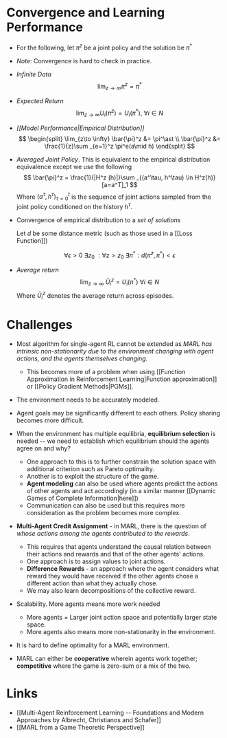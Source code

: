 # Convergence and Learning Performance 
* For the following, let $\pi^z$ be a joint policy and the solution be $\pi^\ast$
* *Note*: Convergence is hard to check in practice. 

* *Infinite Data*
  $$
  \lim_{z\to \infty} \pi ^z= \pi ^\ast 
  $$
* *Expected Return*
  $$
  \lim_{z\to \infty} U_i (\pi^z) = U_i (\pi^\ast), \ \forall i \in N
  $$
* *[[Model Performance|Empirical Distribution]]*
  $$
  \begin{split}
  \lim_{z\to \infty} \bar{\pi}^z &= \pi^\ast \\ 
  \bar{\pi}^z &= \frac{1}{z}\sum _{e=1}^z \pi^e(a\mid h)
  \end{split}
  $$
* *Averaged Joint Policy*. This is equivalent to the empirical distribution equivalence except we use the following 
$$
\bar{\pi}^z = \frac{1}{|H^z (h)|}\sum _{(a^\tau, h^\tau) \in H^z(h)} [a=a^T]_1
$$
Where $(a^\tau, h^\tau)_{\tau=0}^t$ is the sequence of joint actions sampled from the joint policy conditioned on the history $h^\tau$. 

* Convergence of empirical distribution to a *set of solutions* 
  
  Let $d$ be some distance metric (such as those used in a [[Loss Function]]) 
  
  $$
  \forall \epsilon >0 \ \exists z_0  \  : \forall z > z_0 \ \exists \pi ^\ast : d(\bar{\pi}^z , \pi^\ast ) < \epsilon 
  $$

* *Average return* 
$$
\lim_{z\to \infty} \ \bar{U}_i^z = U_i(\pi ^\ast ) \ \forall i \in N
$$
Where $\bar{U}_i^z$ denotes the average return across episodes.   
# Challenges 
* Most algorithm for single-agent RL cannot be extended as *MARL has intrinsic non-stationarity due to the environment changing with agent actions, and the agents themselves changing.* 
	* This becomes more of a problem when using [[Function Approximation in Reinforcement Learning|Function approximation]] or [[Policy Gradient Methods|PGMs]]. 

* The environment needs to be accurately modeled.
* Agent goals may be significantly different to each others. Policy sharing becomes more difficult. 

* When the environment has multiple equilibria, **equilibrium selection** is needed -- we need to establish which equilibrium should the agents agree on and why? 
	* One approach to this is to further constrain the solution space with additional criterion such as Pareto optimality. 
	* Another is to exploit the structure of the game. 
	* **Agent modeling** can also be used where agents predict the actions of other agents and act accordingly (in a similar manner [[Dynamic Games of Complete Information|here]])
	* Communication can also be used but this requires more consideration as the problem becomes more complex. 

* **Multi-Agent Credit Assignment** - in MARL, there is the question of *whose actions among the agents contributed to the rewards*. 
	* This requires that agents understand the causal relation between their actions and rewards and that of the other agents' actions. 
	* One approach is to assign values to joint actions. 
	* **Difference Rewards** - an approach where the agent considers what reward they would have received if the other agents chose a different action than what they actually chose. 
	* We may also learn decompositions of the collective reward. 

* Scalability. More agents means more work needed
	* More agents = Larger joint action space and potentially larger state space. 
	* More agents also means more non-stationarity in the environment. 

* It is hard to define optimality for a MARL environment. 

* MARL can either be **cooperative** wherein agents work together; **competitive** where the game is zero-sum or a mix of the two. 
# Links 
* [[Multi-Agent Reinforcement Learning -- Foundations and Modern Approaches by Albrecht, Christianos and Schafer]] 
* [[MARL from a Game Theoretic Perspective]]